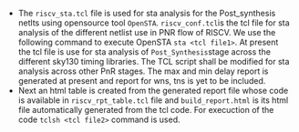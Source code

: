 - The ```riscv_sta.tcl``` file is used for sta analysis for the Post_synthesis netlts using opensource tool ``OpenSTA``. ``riscv_conf.tcl``is the tcl file for sta analysis of the different netlist use in PNR flow of RISCV. We use the following command to execute OpenSTA ```sta <tcl file1>```. At present the tcl file is use for sta analysis of ``Post_Synthesis``stage across the different sky130 timing libraries. The TCL script shall be modified for sta analysis across other PnR stages. The max and min delay report is generated at present and report for wns, tns is yet to be included.
- Next an html table is created from the generated report file whose code is available in ``riscv_rpt_table.tcl`` file and ``build_report.html`` is its html file automatically generated from the tcl code. For execuction of the code ``tclsh <tcl file2>`` command is used. 




